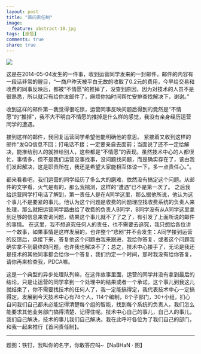 ```yaml
---
layout: post
title: "首问责任制"
image:
  feature: abstract-10.jpg
tags: [感悟]
comments: true
share: true
---
```


![](http://pic.yupoo.com/peigen123/EobZ0qJI/medish.jpg)

这是在2014-05-04发生的一件事，收到运营同学发来的一封邮件，邮件的内容有一段话非常的醒目，“一商户昨天被平白无故的收取了0.2元的费用，今早给交易和收费的同事反映后，都被“不情愿”的推掉了，没查到原因，因为对技术的人员不是很熟悉，所以就只有给你发邮件了，麻烦你抽时间帮忙安排查找解决下，谢谢。”

收到这样的邮件第一我觉得很吃惊，运营同事反映问题后得到的竟然是“不情愿”的“推掉”，我不大不明白不情愿的推掉是什么样的感觉，我没有亲身经历运营同学的遭遇。

接到这样的邮件，我回复运营同学希望他能明确他的意思。
紧接着又收到这样的邮件“发QQ信息不回；打电话不接；一定要亲自去面前；当面说了还不一定给解决，能推给别人的就推给别人，这些都是“不情愿”的表现。虽然技术中心的人都很忙，事情多，但不是我们运营没事找事，没问题找问题，而是确实存在了，该由我们发起解决，这是职责所在，我还是希望大家能相互体谅一下，多一点责任心。”。

都来看看吧，我们运营的同学经历了多么大的磨难，依然没有搞定这个问题。从邮件的文字看，火气是有的，那么我揣测，这样的“遭遇”已不是第一次了。
之后我给运营同学打电话了解到，第一责任人是在A同学这里，那么据他所说，他认为这个事儿不是要紧的事儿，他认为这个问题是收费的问题理应找收费系统的负责人来处理，那么就把运营同学路由给了收费的负责人B同学，B同学没有从A同学这里拿到足够的信息来查询问题，结果这个事儿就不了了之了，有引发了上面所说的邮件的事情。
在这里，我不想追究任何人的责任，也不需要去追究，我只想给各位讲一个故事，如果事情是这样发展的，也许整个“悲剧”并不会发生：A同学接到运营的反馈后，承接下来，答复他这个问题由我来跟进，我给你答复，或者这个问题我确实拿不到最终的问题，也许我也解决不了；总之，技术中心接手了，无论是我还是技术的其他同事都会给你一个答复，我们约定一个时间，那时我没有给你答复，请你再来检查我，PDCA嘛。

这是一个典型的异步处理队列嘛，在这件故事里面，运营的同学并没有拿到最后的结论，只是让运营的同学拿到一个处理中的结果或者一个承诺，这个事儿到我这儿就结束了，你不需要找技术的任何人了，我一定能搞得定，我代表技术中心一定搞得定。发展到今天技术中心有78个人，114个编制，8个子部门，30+小组，扪心自问我们自己都未必能记得清楚每个组的智能，找到每个系统的负责人，我们怎么能要求其他业务部门搞得清楚、记得住呢。技术中心自己的事儿，自己人的事儿，我们自己解决，技术的事儿我们自己解决。我在此呼吁各位为了我们自己的部门，和我一起来推行【首问责任制】。

---
题图：铁钉，我叫你的名字，你敢答应吗~【NaBHaN · 图】